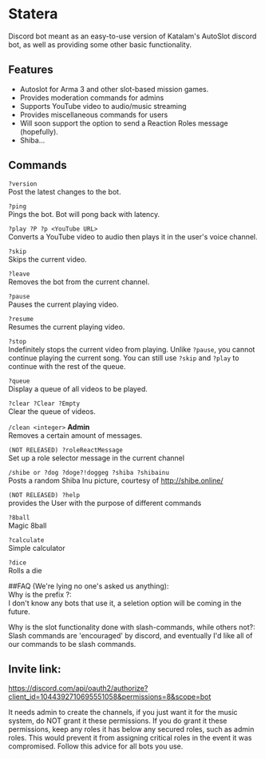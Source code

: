 # Statera
Discord bot meant as an easy-to-use version of Katalam's AutoSlot discord bot, as well as providing some other basic functionality.

## Features
- Autoslot for Arma 3 and other slot-based mission games.
- Provides moderation commands for admins
- Supports YouTube video to audio/music streaming
- Provides miscellaneous commands for users
- Will soon support the option to send a Reaction Roles message (hopefully).
- Shiba...

## Commands
`?version`<br />
Post the latest changes to the bot.

`?ping`<br />
Pings the bot. Bot will pong back with latency.

`?play ?P ?p <YouTube URL>`<br />
Converts a YouTube video to audio then plays it in the user's voice channel.

`?skip`<br />
Skips the current video.

`?leave`<br />
Removes the bot from the current channel.

`?pause`<br />
Pauses the current playing video.

`?resume`<br />
Resumes the current playing video.

`?stop`<br />
Indefinitely stops the current video from playing. Unlike `?pause`, you cannot continue playing the current song. You can still use `?skip` and `?play` to continue with the rest of the queue.

`?queue`<br />
Display a queue of all videos to be played.

`?clear ?Clear ?Empty`<br />
Clear the queue of videos.

`/clean <integer>` **Admin**<br />
Removes a certain amount of messages.

`(NOT RELEASED) ?roleReactMessage`<br />
Set up a role selector message in the current channel

`/shibe or ?dog ?doge?!doggeg ?shiba ?shibainu`<br />
Posts a random Shiba Inu picture, courtesy of http://shibe.online/

`(NOT RELEASED) ?help`<br/>
provides the User with the purpose of different commands

`?8ball`<br/>
Magic 8ball

`?calculate`<br/>
Simple calculator

`?dice`<br/>
Rolls a die

##FAQ (We're lying no one's asked us anything):<br/>
Why is the prefix ?:<br/>
I don't know any bots that use it, a seletion option will be coming in the future.

Why is the slot functionality done with slash-commands, while others not?:<br/>
Slash commands are 'encouraged' by discord, and eventually I'd like all of our commands to be slash commands.

## Invite link:
https://discord.com/api/oauth2/authorize?client_id=1044392710695551058&permissions=8&scope=bot

It needs admin to create the channels, if you just want it for the music system, do NOT grant it these permissions.
If you do grant it these permissions, keep any roles it has below any secured roles, such as admin roles. This would prevent it from assigning critical roles in the event it was compromised. Follow this advice for all bots you use.
